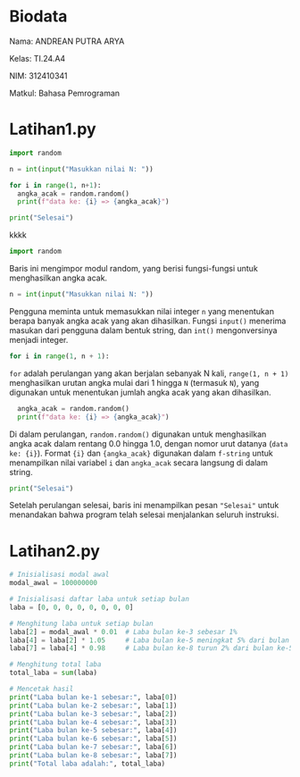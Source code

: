 # Biodata
Nama: ANDREAN PUTRA ARYA

Kelas: TI.24.A4

NIM: 312410341

Matkul: Bahasa Pemrograman

# Latihan1.py

```python
import random

n = int(input("Masukkan nilai N: "))

for i in range(1, n+1):
  angka_acak = random.random()
  print(f"data ke: {i} => {angka_acak}")

print("Selesai")
```

kkkk

```python
import random
```
Baris ini mengimpor modul random, yang berisi fungsi-fungsi untuk menghasilkan angka acak.

```python
n = int(input("Masukkan nilai N: "))
```
Pengguna meminta untuk memasukkan nilai integer `n` yang menentukan berapa banyak angka acak yang akan dihasilkan. Fungsi `input()` menerima masukan dari pengguna dalam bentuk string, dan `int()` mengonversinya menjadi integer.

```python
for i in range(1, n + 1):
```
`for` adalah perulangan yang akan berjalan sebanyak N kali, `range(1, n + 1)` menghasilkan urutan angka mulai dari 1 hingga `N` (termasuk `N`), yang digunakan untuk menentukan jumlah angka acak yang akan dihasilkan.

```python
  angka_acak = random.random()
  print(f"data ke: {i} => {angka_acak}")
```
Di dalam perulangan, `random.random()` digunakan untuk menghasilkan angka acak dalam rentang 0.0 hingga 1.0, dengan nomor urut datanya (`data ke: {i}`). Format `{i}` dan `{angka_acak}` digunakan dalam `f-string` untuk menampilkan nilai variabel `i` dan `angka_acak` secara langsung di dalam string.

```python
print("Selesai")
```
Setelah perulangan selesai, baris ini menampilkan pesan `"Selesai"` untuk menandakan bahwa program telah selesai menjalankan seluruh instruksi.

# Latihan2.py

```python
# Inisialisasi modal awal
modal_awal = 100000000

# Inisialisasi daftar laba untuk setiap bulan
laba = [0, 0, 0, 0, 0, 0, 0, 0]

# Menghitung laba untuk setiap bulan
laba[2] = modal_awal * 0.01  # Laba bulan ke-3 sebesar 1%
laba[4] = laba[2] * 1.05     # Laba bulan ke-5 meningkat 5% dari bulan ke-3
laba[7] = laba[4] * 0.98     # Laba bulan ke-8 turun 2% dari bulan ke-5

# Menghitung total laba
total_laba = sum(laba)

# Mencetak hasil
print("Laba bulan ke-1 sebesar:", laba[0])
print("Laba bulan ke-2 sebesar:", laba[1])
print("Laba bulan ke-3 sebesar:", laba[2])
print("Laba bulan ke-4 sebesar:", laba[3])
print("Laba bulan ke-5 sebesar:", laba[4])
print("Laba bulan ke-6 sebesar:", laba[5])
print("Laba bulan ke-7 sebesar:", laba[6])
print("Laba bulan ke-8 sebesar:", laba[7])
print("Total laba adalah:", total_laba)
```

